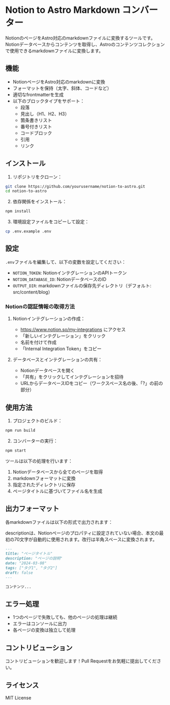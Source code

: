 # Notion to Astro Markdown コンバーター

NotionのページをAstro対応のmarkdownファイルに変換するツールです。Notionデータベースからコンテンツを取得し、Astroのコンテンツコレクションで使用できるmarkdownファイルに変換します。

## 機能

- NotionページをAstro対応のmarkdownに変換
- フォーマットを保持（太字、斜体、コードなど）
- 適切なfrontmatterを生成
- 以下のブロックタイプをサポート：
  - 段落
  - 見出し（H1、H2、H3）
  - 箇条書きリスト
  - 番号付きリスト
  - コードブロック
  - 引用
  - リンク

## インストール

1. リポジトリをクローン：
```bash
git clone https://github.com/yourusername/notion-to-astro.git
cd notion-to-astro
```

2. 依存関係をインストール：
```bash
npm install
```

3. 環境設定ファイルをコピーして設定：
```bash
cp .env.example .env
```

## 設定

`.env`ファイルを編集して、以下の変数を設定してください：

- `NOTION_TOKEN`: NotionインテグレーションのAPIトークン
- `NOTION_DATABASE_ID`: NotionデータベースのID
- `OUTPUT_DIR`: markdownファイルの保存先ディレクトリ（デフォルト: src/content/blog）

### Notionの認証情報の取得方法

1. Notionインテグレーションの作成：
   - https://www.notion.so/my-integrations にアクセス
   - 「新しいインテグレーション」をクリック
   - 名前を付けて作成
   - 「Internal Integration Token」をコピー

2. データベースとインテグレーションの共有：
   - Notionデータベースを開く
   - 「共有」をクリックしてインテグレーションを招待
   - URLからデータベースIDをコピー（ワークスペース名の後、「?」の前の部分）

## 使用方法

1. プロジェクトのビルド：
```bash
npm run build
```

2. コンバーターの実行：
```bash
npm start
```

ツールは以下の処理を行います：
1. Notionデータベースから全てのページを取得
2. markdownフォーマットに変換
3. 指定されたディレクトリに保存
4. ページタイトルに基づいてファイル名を生成

## 出力フォーマット

各markdownファイルは以下の形式で出力されます：

descriptionは、Notionページのプロパティに設定されていない場合、本文の最初の70文字が自動的に使用されます。改行は半角スペースに変換されます。

```markdown
---
title: "ページタイトル"
description: "ページの説明"
date: "2024-03-08"
tags: ["タグ1", "タグ2"]
draft: false
---

コンテンツ...
```

## エラー処理

- 1つのページで失敗しても、他のページの処理は継続
- エラーはコンソールに出力
- 各ページの変換は独立して処理

## コントリビューション

コントリビューションを歓迎します！Pull Requestをお気軽に提出してください。

## ライセンス

MIT License

